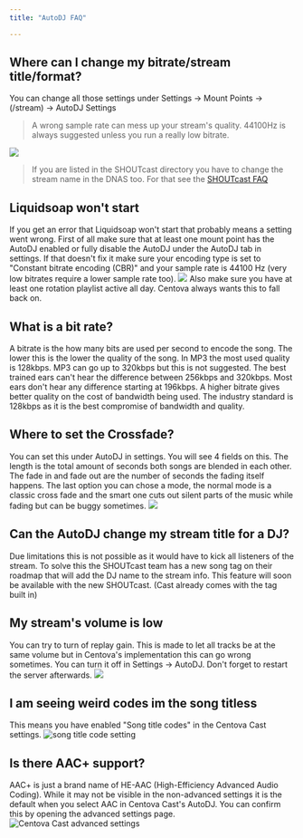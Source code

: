 ```yaml
---
title: "AutoDJ FAQ"

---
```


## Where can I change my bitrate/stream title/format?
You can change all those settings under Settings -> Mount Points -> (/stream) -> AutoDJ Settings

> A wrong sample rate can mess up your stream's quality. 44100Hz is always suggested unless you run a really low bitrate.

![](https://images.shoutca.st/s7hmhzSScSgjhP3Ovxp6_Schermafbeelding%202015-10-14%20om%2021.46.28.png)

> If you are listed in the SHOUTcast directory you have to change the stream name in the DNAS too. For that see the [SHOUTcast FAQ](/docs/cc-SHOUTcast-FAQ.html#my-stream-title-url-genre-does-not-change)


## Liquidsoap won't start

If you get an error that Liquidsoap won't start that probably means a setting went wrong.
First of all make sure that at least one mount point has the AutoDJ enabled or fully disable the AutoDJ under the AutoDJ tab in settings.
If that doesn't fix it make sure your encoding type is set to "Constant bitrate encoding (CBR)" and your sample rate is 44100 Hz (very low bitrates require a lower sample rate too).
![](https://images.shoutca.st/imHzJOMfQReef0WC9IRK_Schermafbeelding%202015-10-25%20om%2012.37.18.png)
Also make sure you have at least one rotation playlist active all day. Centova always wants this to fall back on.

## What is a bit rate?

A bitrate is the how many bits are used per second to encode the song. The lower this is the lower the quality of the song. In MP3 the most used quality is 128kbps. MP3 can go up to 320kbps but this is not suggested. The best trained ears can't hear the difference between 256kbps and 320kbps. Most ears don't hear any difference starting at 196kbps. 
A higher bitrate gives better quality on the cost of bandwidth being used. The industry standard is 128kbps as it is the best compromise of bandwidth and quality.

## Where to set the Crossfade?

You can set this under AutoDJ in settings. You will see 4 fields on this. The length is the total amount of seconds both songs are blended in each other. The fade in and fade out are the number of seconds the fading itself happens.
The last option you can chose a mode, the normal mode is a classic cross fade and the smart one cuts out silent parts of the music while fading but can be buggy sometimes. 
![](https://images.shoutca.st/lrIPihAWSwGp8A3aAXJU_Schermafbeelding%202015-11-15%20om%2013.15.08.png)


## Can the AutoDJ change my stream title for a DJ?

Due limitations this is not possible as it would have to kick all listeners of the stream. To solve this the SHOUTcast team has a new song tag on their roadmap that will add the DJ name to the stream info. This feature will soon be available with the new SHOUTcast. (Cast already comes with the tag built in)

## My stream's volume is low

You can try to turn of replay gain. This is made to let all tracks be at the same volume but in Centova's implementation this can go wrong sometimes. You can turn it off in Settings -> AutoDJ. Don't forget to restart the server afterwards.
![](https://images.shoutca.st/BoV8vzCpQMeDGbXRwQNe_Schermafbeelding%202016-05-04%20om%2018.08.08.png)

## I am seeing weird codes im the song titless

This means you have enabled "Song title codes" in the Centova Cast settings.
![song title code setting](https://images.shoutca.st/Screenshot%20from%202018-07-23%2009-25-43.png)

## Is there AAC+ support?
AAC+ is just a brand name of HE-AAC (High-Efficiency Advanced Audio Coding). While it may not be visible in the non-advanced settings it is the default when you select AAC in Centova Cast's AutoDJ. You can confirm this by opening the advanced settings page.
![Centova Cast advanced settings](https://images.shoutca.st/Screenshot%20from%202018-08-12%2010-43-19.png)
